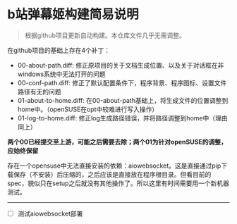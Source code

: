 # b站弹幕姬构建简易说明

> 根据github项目更新自动构建。本仓库文件几乎无需调整。

在github项目的基础上存在4个补丁：

- 00-about-path.diff: 修正原项目的关于文档生成位置、以及关于对话框在非windows系统中无法打开的问题
- 00-conf-path.diff: 修正了默认配置条件下，程序背景、程序图标、设置文件路径有无的问题
- 01-about-to-home.diff: 在00-about-path基础上，将生成文件的位置调整到home中。（openSUSE在opt中较难进行写入操作）
- 01-log-to-home.diff: 修正log生成路径错误，并将路径调整到home中（理由同上）

**两个00已经提交至上游，可能之后需要去除；两个01为针对openSUSE的调整，应始终保留**

存在一个opensuse中无法直接安装的依赖：aiowebsocket。这是直接通过pip下载保存（不安装）后压缩的，之后应该是直接放在程序根目录。但看目前的spec，貌似只在setup之后就没有其他操作了。所以这里有时间需要用一个新机器测试。

---

- [ ] 测试aiowebsocket部署
